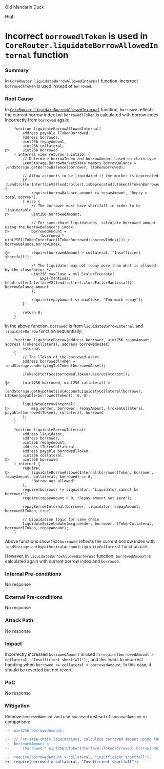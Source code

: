Old Mandarin Duck

High

# Incorrect `borrowedlToken` is used in `CoreRouter.liquidateBorrowAllowedInternal` function

### Summary

In `CoreRouter.liquidateBorrowAllowedInternal` function, incorrect `borrowedlToken` is used instead of `borrowed`.

### Root Cause

In [`CoreRouter.liquidateBorrowAllowedInternal`](https://github.com/sherlock-audit/2025-05-lend-audit-contest/blob/main/Lend-V2/src/LayerZero/CoreRouter.sol#L344-L350) function, `borrowed` reflects the current borrow index but `borrowedlToken` is calculated with borrow index incorrectly from `borrowed` again:

```solidity
    function liquidateBorrowAllowedInternal(
        address payable lTokenBorrowed,
        address borrower,
        uint256 repayAmount,
        uint256 collateral,
@>      uint256 borrowed
    ) internal view returns (uint256) {
        // Determine borrowIndex and borrowAmount based on chain type
        LendStorage.BorrowMarketState memory borrowBalance = lendStorage.getBorrowBalance(borrower, lTokenBorrowed);

        // Allow accounts to be liquidated if the market is deprecated
        if (LendtrollerInterfaceV2(lendtroller).isDeprecated(LToken(lTokenBorrowed))) {
            require(borrowBalance.amount >= repayAmount, "Repay > total borrow");
        } else {
            // The borrower must have shortfall in order to be liquidatable
@>          uint256 borrowedAmount;

            // For same-chain liquidations, calculate borrowed amount using the borrowBalance's index
@>          borrowedAmount =
                (borrowed * uint256(LTokenInterface(lTokenBorrowed).borrowIndex())) / borrowBalance.borrowIndex;

@>          require(borrowedAmount > collateral, "Insufficient shortfall");

            /* The liquidator may not repay more than what is allowed by the closeFactor */
            uint256 maxClose = mul_ScalarTruncate(
                Exp({mantissa: LendtrollerInterfaceV2(lendtroller).closeFactorMantissa()}), borrowBalance.amount
            );

            require(repayAmount <= maxClose, "Too much repay");
        }

        return 0;
    }
```

In the above function, `borrowed` is from `liquidateBorrowInternal` and `liquidateBorrow` function sequentially:

```solidity
    function liquidateBorrow(address borrower, uint256 repayAmount, address lTokenCollateral, address borrowedAsset)
        external
    {
        // The lToken of the borrowed asset
        address borrowedlToken = lendStorage.underlyingTolToken(borrowedAsset);

        LTokenInterface(borrowedlToken).accrueInterest();

@>      (uint256 borrowed, uint256 collateral) =
            lendStorage.getHypotheticalAccountLiquidityCollateral(borrower, LToken(payable(borrowedlToken)), 0, 0);

        liquidateBorrowInternal(
@>          msg.sender, borrower, repayAmount, lTokenCollateral, payable(borrowedlToken), collateral, borrowed
        );
    }

    function liquidateBorrowInternal(
        address liquidator,
        address borrower,
        uint256 repayAmount,
        address lTokenCollateral,
        address payable borrowedlToken,
        uint256 collateral,
@>      uint256 borrowed
    ) internal {
        require(
@>          liquidateBorrowAllowedInternal(borrowedlToken, borrower, repayAmount, collateral, borrowed) == 0,
            "Borrow not allowed"
        );
        require(borrower != liquidator, "Liquidator cannot be borrower");
        require(repayAmount > 0, "Repay amount not zero");

        repayBorrowInternal(borrower, liquidator, repayAmount, borrowedlToken, true);

        // Liquidation logic for same chain
        liquidateSeizeUpdate(msg.sender, borrower, lTokenCollateral, borrowedlToken, repayAmount);
    }
```

Above functions show that `borrowed` reflects the current borrow index with `lendStorage.getHypotheticalAccountLiquidityCollateral` function call.

However, in `liquidateBorrowAllowedInternal` function, `borrowedAmount` is calculated again with current borrow index and `borrowed`.


### Internal Pre-conditions

No response

### External Pre-conditions

No response


### Attack Path

No response

### Impact

Incorrectly increased `borrowedAmount` is used in `require(borrowedAmount > collateral, "Insufficient shortfall");`, and this leads to incorrect handling when `borrowed <= collateral < borrowedAmount`. In this case, it should be reverted but not revert.

### PoC

No response

### Mitigation

Remove `borrowedAmount` and use `borrowed` instead of `borrowedAmount` in comparison:

```diff
--  uint256 borrowedAmount;

--  // For same-chain liquidations, calculate borrowed amount using the borrowBalance's index
--  borrowedAmount =
--      (borrowed * uint256(LTokenInterface(lTokenBorrowed).borrowIndex())) / borrowBalance.borrowIndex;

--  require(borrowedAmount > collateral, "Insufficient shortfall");
++  require(borrowed > collateral, "Insufficient shortfall");
```
